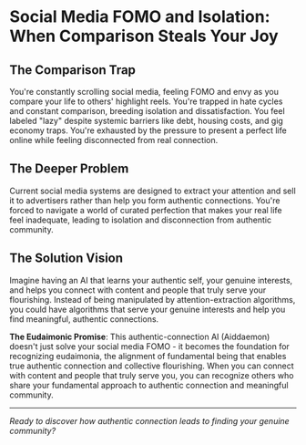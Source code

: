 # Social Media FOMO and Isolation: When Comparison Steals Your Joy

## The Comparison Trap
You're constantly scrolling social media, feeling FOMO and envy as you compare your life to others' highlight reels. You're trapped in hate cycles and constant comparison, breeding isolation and dissatisfaction. You feel labeled "lazy" despite systemic barriers like debt, housing costs, and gig economy traps. You're exhausted by the pressure to present a perfect life online while feeling disconnected from real connection.

## The Deeper Problem
Current social media systems are designed to extract your attention and sell it to advertisers rather than help you form authentic connections. You're forced to navigate a world of curated perfection that makes your real life feel inadequate, leading to isolation and disconnection from authentic community.

## The Solution Vision
Imagine having an AI that learns your authentic self, your genuine interests, and helps you connect with content and people that truly serve your flourishing. Instead of being manipulated by attention-extraction algorithms, you could have algorithms that serve your genuine interests and help you find meaningful, authentic connections.

**The Eudaimonic Promise**: This authentic-connection AI (Aiddaemon) doesn't just solve your social media FOMO - it becomes the foundation for recognizing eudaimonia, the alignment of fundamental being that enables true authentic connection and collective flourishing. When you can connect with content and people that truly serve you, you can recognize others who share your fundamental approach to authentic connection and meaningful community.

---

*Ready to discover how authentic connection leads to finding your genuine community?*
